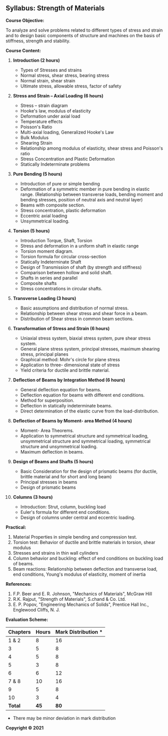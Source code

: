 ## Syllabus: Strength of Materials

**Course Objective:**

To analyze and solve problems related to different types of stress and strain and to design basic components of structure and machines on the basis of stiffness, strength and stability.

**Course Content:**

1. **Introduction (2 hours)**
    * Types of Stresses and strains
    * Normal stress, shear stress, bearing stress
    * Normal strain, shear strain
    * Ultimate stress, allowable stress, factor of safety

2. **Stress and Strain – Axial Loading (6 hours)**
    * Stress – strain diagram
    * Hooke's law, modulus of elasticity
    * Deformation under axial load
    * Temperature effects
    * Poisson's Ratio
    * Multi-axial loading, Generalized Hooke's Law
    * Bulk Modulus
    * Shearing Strain
    * Relationship among modulus of elasticity, shear stress and Poisson's ratio
    * Stress Concentration and Plastic Deformation
    * Statically Indeterminate problems

3. **Pure Bending (5 hours)**
    * Introduction of pure or simple bending
    * Deformation of a symmetric member in pure bending in elastic range. (Relationship between transverse loads, bending moment and bending stresses, position of neutral axis and neutral layer)
    * Beams with composite section.
    * Stress concentration, plastic deformation
    * Eccentric axial loading
    * Unsymmetrical loading.

4. **Torsion (5 hours)**
    * Introduction Torque, Shaft, Torsion
    * Stress and deformation in a uniform shaft in elastic range
    * Torsion moment diagram.
    * Torsion formula for circular cross-section
    * Statically Indeterminate Shaft
    * Design of Transmission of shaft (by strength and stiffness)
    * Comparison between hollow and solid shaft.
    * Shafts in series and parallel
    * Composite shafts
    * Stress concentrations in circular shafts.

5. **Transverse Loading (3 hours)**
    * Basic assumptions and distribution of normal stress.
    * Relationship between shear stress and shear force in a beam.
    * Distribution of Shear stress in common beam sections.

6. **Transformation of Stress and Strain (6 hours)**
    * Uniaxial stress system, biaxial stress system, pure shear stress system.
    * General plane stress system, principal stresses, maximum shearing stress, principal planes
    * Graphical method: Mohr's circle for plane stress
    * Application to three- dimensional state of stress
    * Yield criteria for ductile and brittle material.

7. **Deflection of Beams by Integration Method (6 hours)**
    * General deflection equation for beams.
    * Deflection equation for beams with different end conditions.
    * Method for superposition.
    * Deflection in statically indeterminate beams.
    * Direct determination of the elastic curve from the load-distribution.

8. **Deflection of Beams by Moment- area Method (4 hours)**
    * Moment- Area Theorems.
    * Application to symmetrical structure and symmetrical loading, unsymmetrical structure and symmetrical loading, symmetrical structure and unsymmetrical loading.
    * Maximum deflection in beams.

9. **Design of Beams and Shafts (5 hours)**
    * Basic Consideration for the design of prismatic beams (for ductile, brittle material and for short and long beam)
    * Principal stresses in beams
    * Design of prismatic beams

10. **Columns (3 hours)**
    * Introduction: Strut, column, buckling load
    * Euler's formula for different end conditions.
    * Design of columns under central and eccentric loading.

**Practical:**

1. Material Properties in simple bending and compression test.
2. Torsion test: Behavior of ductile and brittle materials in torsion, shear modulus
3. Stresses and strains in thin wall cylinders
4. Column behavior and buckling: effect of end conditions on buckling load of beams.
5. Beam reactions: Relationship between deflection and transverse load, end conditions, Young's modulus of elasticity, moment of inertia

**References:**

1. F.P. Beer and E. R. Johnson, "Mechanics of Materials", McGraw Hill
2. R.K. Rajput, "Strength of Materials", S.chand & Co. Ltd.
3. E. P. Popov, "Engineering Mechanics of Solids", Prentice Hall Inc., Englewood Cliffs, N. J.

**Evaluation Scheme:**

| Chapters | Hours | Mark Distribution * |
|---|---|---|
| 1 & 2 | 8 | 16 |
| 3 | 5 | 8 |
| 4 | 5 | 8 |
| 5 | 3 | 8 |
| 6 | 6 | 12 |
| 7 & 8 | 10 | 16 |
| 9 | 5 | 8 |
| 10 | 3 | 4 |
| **Total** | **45** | **80** |

* There may be minor deviation in mark distribution

**Copyright © 2021** 
